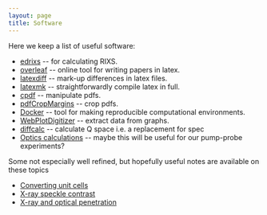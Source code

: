 ```yaml
---
layout: page
title: Software
---
```


Here we keep a list of useful software:

- [edrixs](https://nsls-ii.github.io/edrixs/) -- for calculating RIXS.
- [overleaf](https://www.overleaf.com/project) -- online tool for writing papers in latex.
- [latexdiff](https://www.overleaf.com/learn/latex/Articles/Using_Latexdiff_For_Marking_Changes_To_Tex_Documents) -- mark-up differences in latex files.
- [latexmk](https://ctan.org/pkg/latexmk/?lang=en) -- straightforwardly compile latex in full.
- [cpdf](https://community.coherentpdf.com/) -- manipulate pdfs.
- [pdfCropMargins](https://pypi.org/project/pdfCropMargins/) -- crop pdfs.
- [Docker](https://www.docker.com/) -- tool for making reproducible computational environments.
- [WebPlotDigitizer](https://apps.automeris.io/wpd/) -- extract data from graphs.
- [diffcalc](https://github.com/DiamondLightSource/diffcalc-core) -- calculate Q space i.e. a replacement for spec
- [Optics calculations](https://nanocalc.org/ricalc) -- maybe this will be useful for our pump-probe experiments?

Some not especially well refined, but hopefully useful notes are available on these topics

- [Converting unit cells](https://github.com/mpmdean/converting_unitcells)
- [X-ray speckle contrast](https://github.com/mpmdean/speckle_contrast)
- [X-ray and optical penetration](https://github.com/mpmdean/optical_x-ray_penetration_depths)
